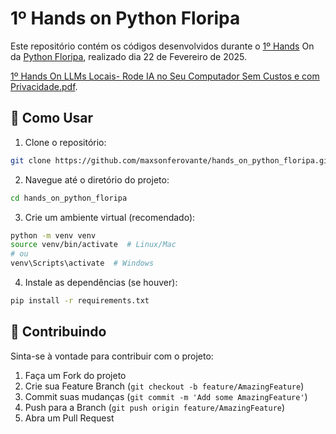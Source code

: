 # 1º Hands on Python Floripa

Este repositório contém os códigos desenvolvidos durante o [1º Hands](https://www.meetup.com/floripa-python-meetup/events/306191610/?eventOrigin=group_upcoming_events) On da [Python Floripa](https://python.floripa.br/), realizado dia 22 de Fevereiro de 2025.

[1º Hands On LLMs Locais- Rode IA no Seu Computador Sem Custos e com Privacidade.pdf](1HandsOnLLMsLocaisRodeIAnoSeuComputadorSemCustosecomPrivacidade.pdf).

## 🚀 Como Usar

1. Clone o repositório:

```bash
git clone https://github.com/maxsonferovante/hands_on_python_floripa.git
```

2. Navegue até o diretório do projeto:

```bash
cd hands_on_python_floripa
```

3. Crie um ambiente virtual (recomendado):

```bash
python -m venv venv
source venv/bin/activate  # Linux/Mac
# ou
venv\Scripts\activate  # Windows
```

4. Instale as dependências (se houver):

```bash
pip install -r requirements.txt
```

## 🤝 Contribuindo

Sinta-se à vontade para contribuir com o projeto:

1. Faça um Fork do projeto
2. Crie sua Feature Branch (`git checkout -b feature/AmazingFeature`)
3. Commit suas mudanças (`git commit -m 'Add some AmazingFeature'`)
4. Push para a Branch (`git push origin feature/AmazingFeature`)
5. Abra um Pull Request

